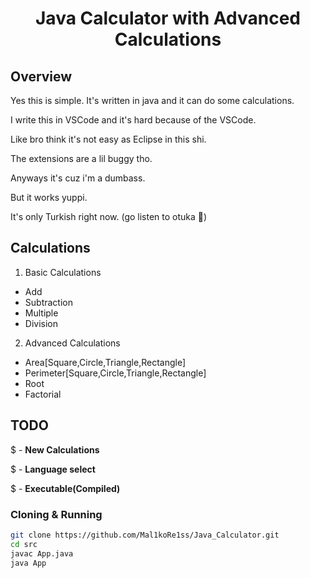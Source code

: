 <h1 align="center">Java Calculator with Advanced Calculations</h1>

## Overview

Yes this is simple. It's written in java and it can do some calculations.

I write this in VSCode and it's hard because of the VSCode.

Like bro think it's not easy as Eclipse in this shi.

The extensions are a lil buggy tho.

Anyways it's cuz i'm a dumbass.

But it works yuppi.

It's only Turkish right now. (go listen to otuka 🙏)

## Calculations

1. Basic Calculations
 * Add
 * Subtraction
 * Multiple
 * Division
      
2. Advanced Calculations
 * Area[Square,Circle,Triangle,Rectangle]
 * Perimeter[Square,Circle,Triangle,Rectangle]
 * Root
 * Factorial

## TODO

$ - **New Calculations**

$ - **Language select**

$ - **Executable(Compiled)**

### Cloning & Running
```bash
git clone https://github.com/Mal1koRe1ss/Java_Calculator.git
cd src
javac App.java
java App
```

